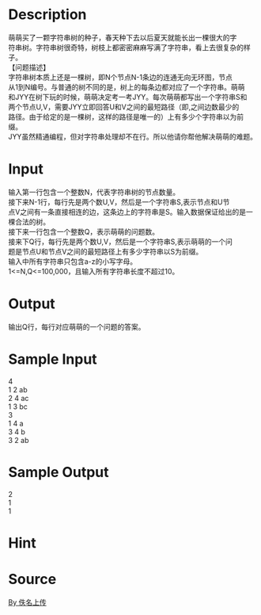 
# Description

<div class="content"><p>萌萌买了一颗字符串树的种子，春天种下去以后夏天就能长出一棵很大的字<br/>
符串树。字符串树很奇特，树枝上都密密麻麻写满了字符串，看上去很复杂的样<br/>
子。<br/>
【问题描述】<br/>
字符串树本质上还是一棵树，即N个节点N-1条边的连通无向无环图，节点<br/>
从1到N编号。与普通的树不同的是，树上的每条边都对应了一个字符串。萌萌<br/>
和JYY在树下玩的时候，萌萌决定考一考JYY。每次萌萌都写出一个字符串S和<br/>
两个节点U,V，需要JYY立即回答U和V之间的最短路径（即,之间边数最少的<br/>
路径。由于给定的是一棵树，这样的路径是唯一的）上有多少个字符串以为前<br/>
缀。<br/>
JYY虽然精通编程，但对字符串处理却不在行。所以他请你帮他解决萌萌的难题。</p></div>

# Input

<div class="content"><p>输入第一行包含一个整数N，代表字符串树的节点数量。<br/>
接下来N-1行，每行先是两个数U,V，然后是一个字符串S,表示节点和U节<br/>
点V之间有一条直接相连的边，这条边上的字符串是S。输入数据保证给出的是一<br/>
棵合法的树。<br/>
接下来一行包含一个整数Q，表示萌萌的问题数。<br/>
接来下Q行，每行先是两个数U,V，然后是一个字符串S,表示萌萌的一个问<br/>
题是节点U和节点V之间的最短路径上有多少字符串以S为前缀。<br/>
输入中所有字符串只包含a-z的小写字母。<br/>
1&lt;=N,Q&lt;=100,000，且输入所有字符串长度不超过10。</p></div>

# Output

<div class="content"><p>输出Q行，每行对应萌萌的一个问题的答案。</p></div>

# Sample Input

<div class="content"><span class="sampledata">4<br/>
1 2 ab<br/>
2 4 ac<br/>
1 3 bc<br/>
3<br/>
1 4 a<br/>
3 4 b<br/>
3 2 ab</span></div>

# Sample Output

<div class="content"><span class="sampledata">2<br/>
1<br/>
1 </span></div>

# Hint

<div class="content"><p></p></div>

# Source

<div class="content"><p><a href="problemset.php?search=By 佚名上传">By 佚名上传</a></p></div>


